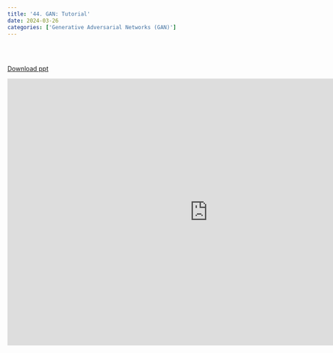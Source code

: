 ```yaml
---
title: '44. GAN: Tutorial'
date: 2024-03-26
categories: ['Generative Adversarial Networks (GAN)']
---
```


<br><br>

[Download ppt](/ppt/44.pptx)

<center>
<iframe src="https://docs.google.com/presentation/d/e/2PACX-1vQUfVj0mj5tCONgFZW-whzdUIhfi7aL750Ne6UXOmXFU06vDhpSUir9ZJFOhOn9VQ/embed?start=false&loop=false&delayms=3000" frameborder="0" width="900" height="600" allowfullscreen="true" mozallowfullscreen="true" webkitallowfullscreen="true min-width="350px"></iframe>
</center>

<br>

<script src="https://utteranc.es/client.js"
        repo="RTOS-KGU/RTOS-utterances-comment"
        issue-term="pathname"
        label="Comment"
        theme="github-light"
        crossorigin="anonymous"
        async>
</script>